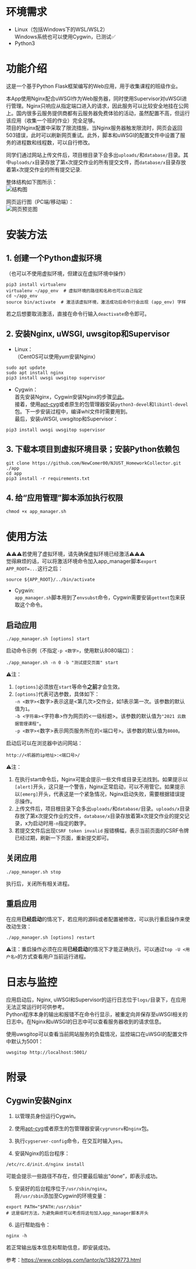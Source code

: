 # 环境需求
* Linux（包括Windows下的WSL/WSL2）  
Windows系统也可以使用Cygwin，已测试✅
* Python3

# 功能介绍
这是一个基于Python Flask框架编写的Web应用，用于收集课程的班级作业。  
  
本App使用Nginx配合uWSGI作为Web服务器，同时使用Supervisor对uWSGI进行管理。Nginx只响应从指定端口进入的请求，因此服务可以比较安全地挂在公网上。国内很多云服务提供商都有云服务器免费体验的活动，虽然配置不高，但运行该应用（收集一个班的作业）完全足够。  
项目的Nginx配置中采取了限流措施，当Nginx服务器触发限流时，网页会返回503错误，此时可以刷新网页重试。此外，脚本和uWSGI的配置文件中设置了服务的进程数和线程数，可以自行修改。  
  
同学们通过网站上传文件后，项目根目录下会多出```uploads/```和```database/```目录。其中```uploads/x```目录存放了第```x```次提交作业的所有提交文件，而```database/x```目录存放着第```x```次提交作业的所有提交记录.

整体结构如下图所示：  
![结构图](assets/structure.jpg)

网页运行图（PC端/移动端）：  
![网页预览图](assets/web_page.jpg)

# 安装方法
## 1. 创建一个Python虚拟环境
（也可以不使用虚拟环境，但建议在虚拟环境中操作）
```
pip3 install virtualenv
virtualenv ~/app_env  # 虚拟环境的路径和名称也可以自己指定
cd ~/app_env
source bin/activate  # 激活该虚拟环境，激活成功后命令行会出现 (app_env) 字样
```
若之后想要取消激活，直接在命令行输入```deactivate```命令即可。

## 2. 安装Nginx, uWSGI, uwsgitop和Supervisor

* Linux：  
（CentOS可以使用yum安装Nginx）
```
sudo apt update
sudo apt install nginx
pip3 install uwsgi uwsgitop supervisor
```

* Cygwin：  
首先安装Nginx，Cygwin安装Nginx的步骤[见此](#Cygwin安装Nginx)。  
接着，使用[apt-cyg](https://github.com/transcode-open/apt-cyg)或者原生的包管理器安装```python3-devel```和```libintl-devel```包。下一步安装过程中，编译whl文件时需要用到。  
最后，安装uWSGI, uwsgitop和Supervisor：
```
pip3 install uwsgi uwsgitop supervisor
```

## 3. 下载本项目到虚拟环境目录；安装Python依赖包
```
git clone https://github.com/NewComer00/NJUST_HomeworkCollector.git ./app
cd app
pip3 install -r requirements.txt
```

## 4. 给“应用管理”脚本添加执行权限
```
chmod +x app_manager.sh
```

# 使用方法
⚠️⚠️⚠️若使用了虚拟环境，请先确保虚拟环境已经激活⚠️⚠️⚠️  
觉得麻烦的话，可以将激活环境命令加入app_manager脚本```export APP_ROOT=...```这行之后：
```
source ${APP_ROOT}/../bin/activate
```
* Cygwin:  
```app_manager.sh```脚本用到了```envsubst```命令，Cygwin需要安装```gettext```包来获取这个命令。

## 启动应用
```
./app_manager.sh [options] start
```
启动命令示例（不指定```-p <数字>```，使用默认8080端口）：
```
./app_manager.sh -n 0 -b "测试提交页面" start
```
⚠️注：
1. ```[options]```必须放在```start```等命令**之前**才会生效。
2. ```[options]```代表可选参数，具体如下：  
```-n <数字>```<数字>表示这是<第几次>交作业，如1表示第一次。该参数的默认值为```1```。  
```-b <字符串>```<字符串>作为网页的<一级标题>。该参数的默认值为```"2021 云数据管理课程"```。  
```-p <数字>```<数字>表示网页服务所在的<端口号>。该参数的默认值为```8080```。

启动后可以在浏览器中访问网站：
```
http://<机器的ip地址>:<端口号>/
```
⚠️注：  
1. 在执行start命令后，Nginx可能会提示一些文件或目录无法找到。如果提示以```[alert]```开头，这只是一个警告，Nginx正常启动，可以不用管它。如果提示以```[emerg]```开头，代表这是一个紧急情况，Nginx启动失败，需要根据错误提示操作。
2. 上传文件后，项目根目录下会多出```uploads/```和```database/```目录。```uploads/x```目录存放了第x次提交作业的文件，```database/x```目录存放着第x次提交作业的提交记录，x为启动时用```-n```指定的数字。
3. 若提交文件后出现```CSRF token invalid``` 报错横幅，表示当前页面的CSRF令牌已经过期，刷新一下页面，重新提交即可。

## 关闭应用
```
./app_manager.sh stop
```
执行后，关闭所有相关进程。

## 重启应用
在应用**已经启动**的情况下，若应用的源码或者配置被修改，可以执行重启操作来使改动生效：
```
./app_manager.sh [options] restart
```
⚠️注：重启操作必须在应用**已经启动**的情况下才能正确执行。可以通过```top -U <用户名>```的方式查看用户当前运行进程。

# 日志与监控
应用启动后，Nginx, uWSGI和Supervisor的运行日志位于```logs/```目录下，在应用无法正常运行时可供参考。  
Python程序本身的输出和报错不在命令行显示，被重定向并保存至uWSGI相关的日志中。在Nginx和uWSGI的日志中可以查看服务器收到的请求信息。  
  

使用uwsgitop可以查看当前网站服务的负载情况，监控端口在uWSGI的配置文件中默认为5001：
```
uwsgitop http://localhost:5001/
```

# 附录
## Cygwin安装Nginx
1. 以管理员身份运行Cygwin。

2. 使用[apt-cyg](https://github.com/transcode-open/apt-cyg)或者原生的包管理器安装```cygrunsrv```和```nginx```包。

3. 执行```cygserver-config```命令，在交互时输入```yes```。

4. 安装Nginx的后台程序：
```
/etc/rc.d/init.d/nginx install
```
可能会提示一些路径不存在，但只要最后输出“done”，即表示成功。

5. 安装好的后台程序位于```/usr/sbin/nginx```。  
将```/usr/sbin```添加至Cygwin的环境变量：
```
export PATH="$PATH:/usr/sbin"
# 这是临时方法，为避免麻烦可以考虑将这句加入app_manager脚本开头
```
6. 运行帮助指令：
```
nginx -h
```
若正常输出版本信息和帮助信息，即安装成功。

参考：https://www.cnblogs.com/lantor/p/13829773.html
